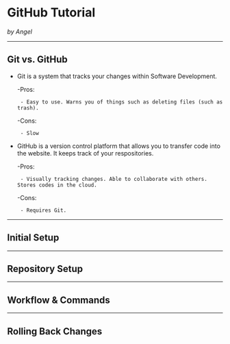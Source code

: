 # GitHub Tutorial

_by Angel_

---
## Git vs. GitHub
 - Git is a system that tracks your changes within Software Development. 
 
    -Pros: 
        
        - Easy to use. Warns you of things such as deleting files (such as trash). 

    -Cons:
    
        - Slow

 - GitHub is a version control platform that allows you to transfer code into the website. It keeps track of your respositories.
 
    -Pros:

        - Visually tracking changes. Able to collaborate with others. Stores codes in the cloud.
        
    -Cons:
        
        - Requires Git.


---
## Initial Setup







---
## Repository Setup



---
## Workflow & Commands



---
## Rolling Back Changes